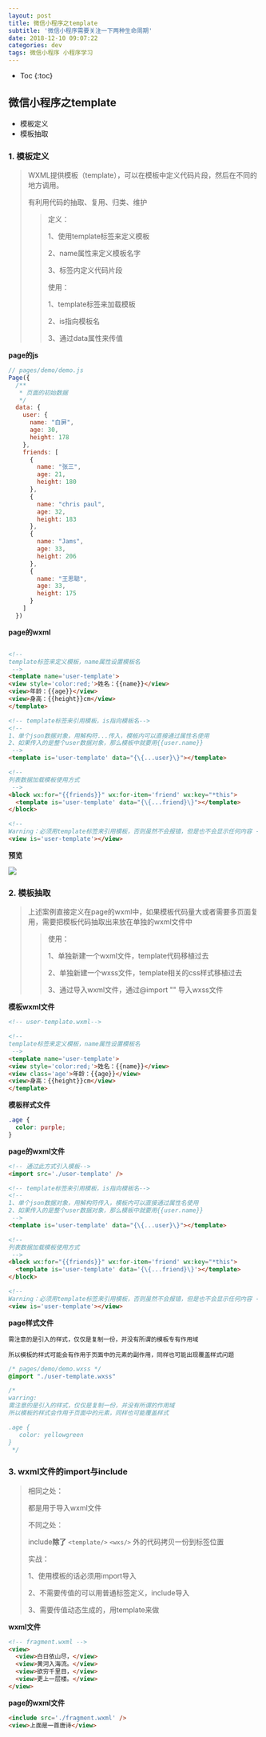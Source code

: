 ```yaml
---
layout: post
title: 微信小程序之template
subtitle: '微信小程序需要关注一下两种生命周期'
date: 2018-12-10 09:07:22
categories: dev
tags: 微信小程序 小程序学习
---
```


* Toc
{:toc}

## 微信小程序之template
- 模板定义
- 模板抽取

### 1. 模板定义

> WXML提供模板（template），可以在模板中定义代码片段，然后在不同的地方调用。
>
> 有利用代码的抽取、复用、归类、维护
>
> > 定义：
> >
> > 1、使用template标签来定义模板
> >
> > 2、name属性来定义模板名字
> >
> > 3、标签内定义代码片段
> >
> > 使用：
> >
> > 1、template标签来加载模板
> >
> > 2、is指向模板名
> >
> > 3、通过data属性来传值

**page的js**

```js
// pages/demo/demo.js
Page({
  /**
   * 页面的初始数据
   */
  data: {
    user: {
      name: "白屏",
      age: 30,
      height: 178
    },
    friends: [
      {
        name: "张三",
        age: 21,
        height: 180
      },
      {
        name: "chris paul",
        age: 32,
        height: 183
      },
      {
        name: "Jams",
        age: 33,
        height: 206
      },
      {
        name: "王思聪",
        age: 33,
        height: 175
      }
    ]
  })
```

**page的wxml**

```html

<!-- 
template标签来定义模板，name属性设置模板名
 -->
<template name='user-template'>
<view style='color:red;'>姓名：{{name}}</view>
<view>年龄：{{age}}</view>
<view>身高：{{height}}cm</view>
</template>

<!-- template标签来引用模板，is指向模板名-->
<!-- 
1、单个json数据对象，用解构符...传入，模板内可以直接通过属性名使用
2、如果传入的是整个user数据对象，那么模板中就要用{{user.name}}
 -->
<template is='user-template' data="{\{...user}\}"></template>

<!-- 
列表数据加载模板使用方式
 -->
<block wx:for="{{friends}}" wx:for-item='friend' wx:key="*this">
  <template is='user-template' data="{\{...friend}\}"></template>
</block>

<!-- 
Warning：必须用template标签来引用模板，否则虽然不会报错，但是也不会显示任何内容 -->
<view is='user-template'></view>
```

**预览**

![](/assets/article/2018/12/template1.png)

### 2. 模板抽取

> 上述案例直接定义在page的wxml中，如果模板代码量大或者需要多页面复用，需要把模板代码抽取出来放在单独的wxml文件中
>
> > 使用：
> >
> > 1、单独新建一个wxml文件，template代码移植过去
> >
> > 2、单独新建一个wxss文件，template相关的css样式移植过去
> >
> > 3、通过<import src='' />导入wxml文件，通过@import "" 导入wxss文件



**模板wxml文件**

```html
<!-- user-template.wxml-->

<!-- 
template标签来定义模板，name属性设置模板名
 -->
<template name='user-template'>
<view style='color:red;'>姓名：{{name}}</view>
<view class='age'>年龄：{{age}}</view>
<view>身高：{{height}}cm</view>
</template>
```



**模板样式文件**

```css
.age {
  color: purple;
}
```



**page的wxml文件**

~~~html
<!-- 通过此方式引入模板-->
<import src='./user-template' />

<!-- template标签来引用模板，is指向模板名-->
<!-- 
1、单个json数据对象，用解构符传入，模板内可以直接通过属性名使用
2、如果传入的是整个user数据对象，那么模板中就要用{{user.name}}
 -->
<template is='user-template' data="{\{...user}\}"></template>

<!-- 
列表数据加载模板使用方式
 -->
<block wx:for="{{friends}}" wx:for-item='friend' wx:key="*this">
  <template is='user-template' data='{\{...friend}\}'></template>
</block>

<!-- 
Warning：必须用template标签来引用模板，否则虽然不会报错，但是也不会显示任何内容 -->
<view is='user-template'></view>
~~~



**page样式文件**

`需注意的是引入的样式，仅仅是复制一份，并没有所谓的模板专有作用域`

`所以模板的样式可能会有作用于页面中的元素的副作用，同样也可能出现覆盖样式问题`

```css
/* pages/demo/demo.wxss */
@import "./user-template.wxss"

/* 
warring: 
需注意的是引入的样式，仅仅是复制一份，并没有所谓的作用域
所以模板的样式会作用于页面中的元素，同样也可能覆盖样式

.age {
   color: yellowgreen
}
 */

```



### 3. wxml文件的import与include

> 相同之处：
>
> 都是用于导入wxml文件
>
>
>
> 不同之处：
>
> include**除了** `<template/>` `<wxs/>` 外的代码拷贝一份到标签位置
>
>
>
> 实战：
>
> 1、使用模板的话必须用import导入
>
> 2、不需要传值的可以用普通标签定义，include导入
>
> 3、需要传值动态生成的，用template来做



**wxml文件**

```html
<!-- fragment.wxml -->
<view>
  <view>白日依山尽，</view>
  <view>黄河入海流。</view>
  <view>欲穷千里目，</view>
  <view>更上一层楼。</view>
</view>
```



**page的wxml文件**

```html
<include src='./fragment.wxml' />
<view>上面是一首唐诗</view>
```